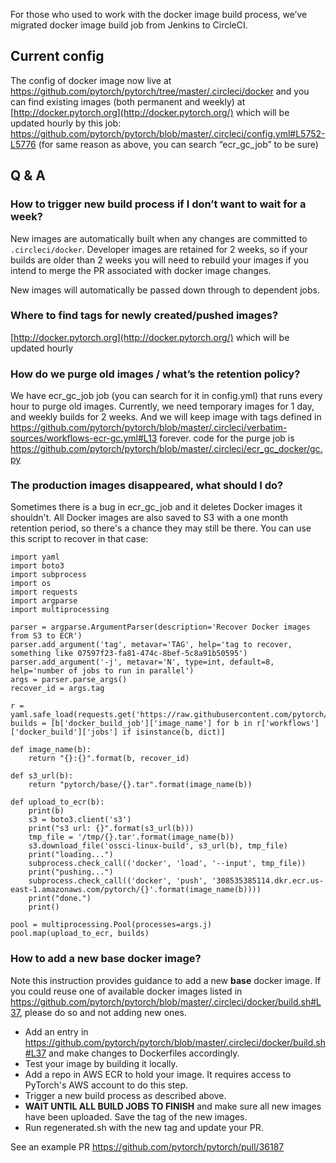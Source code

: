 For those who used to work with the docker image build process, we’ve migrated docker image build job from Jenkins to CircleCI. 

## Current config


The config of docker image  now live at https://github.com/pytorch/pytorch/tree/master/.circleci/docker 
and you can find existing images (both permanent and weekly) at [http://docker.pytorch.org](http://docker.pytorch.org/)  which will be updated hourly by this job: https://github.com/pytorch/pytorch/blob/master/.circleci/config.yml#L5752-L5776 (for same reason as above, you can search “ecr_gc_job” to be sure)


## Q & A

### How to trigger new build process if I don’t want to wait for a week?

New images are automatically built when any changes are committed to `.circleci/docker`. Developer images are retained for 2 weeks, so if your builds are older than 2 weeks you will need to rebuild your images if you intend to merge the PR associated with docker image changes.

New images will automatically be passed down through to dependent jobs.

### Where to find tags for newly created/pushed images?

[http://docker.pytorch.org](http://docker.pytorch.org/) which will be updated hourly

### How do we purge old images / what’s the retention policy?

We have ecr_gc_job job (you can search for it in config.yml) that runs every hour to purge old images. Currently, we need temporary images for 1 day, and weekly builds for 2 weeks. And we will keep image with tags defined in https://github.com/pytorch/pytorch/blob/master/.circleci/verbatim-sources/workflows-ecr-gc.yml#L13 forever. 
code for the purge job is https://github.com/pytorch/pytorch/blob/master/.circleci/ecr_gc_docker/gc.py 

### The production images disappeared, what should I do?

Sometimes there is a bug in ecr_gc_job and it deletes Docker images it shouldn't. All Docker images are also saved to S3 with a one month retention period, so there's a chance they may still be there.  You can use this script to recover in that case:

```
import yaml
import boto3
import subprocess
import os
import requests
import argparse
import multiprocessing

parser = argparse.ArgumentParser(description='Recover Docker images from S3 to ECR')
parser.add_argument('tag', metavar='TAG', help='tag to recover, something like 07597f23-fa81-474c-8bef-5c8a91b50595')
parser.add_argument('-j', metavar='N', type=int, default=8, help='number of jobs to run in parallel')
args = parser.parse_args()
recover_id = args.tag

r = yaml.safe_load(requests.get('https://raw.githubusercontent.com/pytorch/pytorch/master/.circleci/config.yml').text)
builds = [b['docker_build_job']['image_name'] for b in r['workflows']['docker_build']['jobs'] if isinstance(b, dict)]

def image_name(b):
    return "{}:{}".format(b, recover_id)

def s3_url(b):
    return "pytorch/base/{}.tar".format(image_name(b))

def upload_to_ecr(b):
    print(b)
    s3 = boto3.client('s3')
    print("s3 url: {}".format(s3_url(b)))
    tmp_file = '/tmp/{}.tar'.format(image_name(b))
    s3.download_file('ossci-linux-build', s3_url(b), tmp_file)
    print("loading...")
    subprocess.check_call(('docker', 'load', '--input', tmp_file))
    print("pushing...")
    subprocess.check_call(('docker', 'push', '308535385114.dkr.ecr.us-east-1.amazonaws.com/pytorch/{}'.format(image_name(b))))
    print("done.")
    print()

pool = multiprocessing.Pool(processes=args.j)
pool.map(upload_to_ecr, builds)
```

### How to add a new base docker image? 
Note this instruction provides guidance to add a new **base** docker image. If you could reuse one of available docker images listed in https://github.com/pytorch/pytorch/blob/master/.circleci/docker/build.sh#L37, please do so and not adding new ones.

- Add an entry in https://github.com/pytorch/pytorch/blob/master/.circleci/docker/build.sh#L37 and make changes to Dockerfiles accordingly. 
- Test your image by building it locally.
- Add a repo in AWS ECR to hold your image. It requires access to PyTorch's AWS account to do this step.
- Trigger a new build process as described above.
- **WAIT UNTIL ALL BUILD JOBS TO FINISH** and make sure all new images have been uploaded. Save the tag of the new images.
- Run regenerated.sh with the new tag and update your PR.

See an example PR https://github.com/pytorch/pytorch/pull/36187